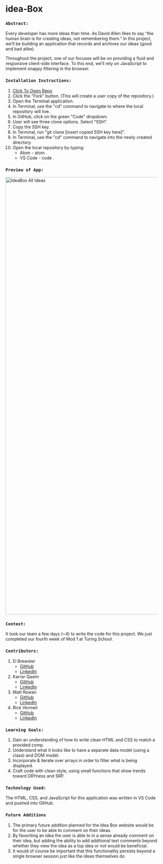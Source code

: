 # idea-Box

### `Abstract:`
[//]: <> (Briefly describe what you built and its features. What problem is the app solving? How does this application solve that problem?)
Every developer has more ideas than time. As David Allen likes to say “the human brain is for creating ideas, not remembering them.” In this project, we’ll be building an application that records and archives our ideas (good and bad alike).

Throughout the project, one of our focuses will be on providing a fluid and responsive client-side interface. To this end, we’ll rely on JavaScript to implement snappy filtering in the browser.

### `Installation Instructions:`
[//]: <> (What steps does a person have to take to get your app cloned down and running?)
1. [Click To Open Repo](https://github.com/KarrarQ/idea-Box)
2. Click the "Fork" button. (This will create a user copy of the repository.)
3. Open the Terminal application.
4. In Terminal, use the "cd" command to navigate to where the local repository will live.
5. In GitHub, click on the green "Code" dropdown.
6. User will see three clone options. Select "SSH".
7. Copy the SSH key.
8. In Terminal, run "git clone [insert copied SSH key here]".
9. In Terminal, use the "cd" command to navigate into the newly created directory.
10. Open the local repository by typing:
    * Atom - atom .
    * VS Code - code .

### `Preview of App:`
[//]: <> (Provide ONE gif or screenshot of your application - choose the "coolest" piece of functionality to show off.)
<img width="1440" alt="IdeaBox All Ideas" src="https://user-images.githubusercontent.com/110955503/200093831-22da54a7-d2db-41a2-a0b4-a86b61e7e5f3.png">

### `Context:`
[//]: <> (Give some context for the project here. How long did you have to work on it? How far into the Turing program are you?)
It took our team a few days (~4) to write the code for this project. We just completed our fourth week of Mod 1 at Turing School.

### `Contributors:`
[//]: <> (Who worked on this application? Link to their GitHubs.)
1. El Brewster
    * [GitHub](https://github.com/ElBrewster)
    * [LinkedIn](https://www.linkedin.com/in/el-brewster-9817b0255/)
2. Karrar Qasim
    * [GitHub](https://github.com/KarrarQ)
    * [LinkedIn](https://www.linkedin.com/in/karrar-qasim-b6307024b/)
3. Matt Rowan
    * [GitHub](https://github.com/MRowan121)
    * [LinkedIn](https://www.linkedin.com/in/matt-rowan-a88444129/)
4. Rick Vermeil
    * [GitHub](https://github.com/RickV85)
    * [LinkedIn](https://www.linkedin.com/in/rick-vermeil-b93581159/)

### `Learning Goals:`
[//]: <> (What were the learning goals of this project?)
1. Gain an understanding of how to write clean HTML and CSS to match a provided comp.
2. Understand what it looks like to have a separate data model (using a class) and DOM model.
3. Incorporate & iterate over arrays in order to filter what is being displayed.
4. Craft code with clean style, using small functions that show trends toward DRYness and SRP.

### `Technology Used:`
[//]: <> (What tech did you work with?)
The HTML, CSS, and JavaScript for this application was written in VS Code and pushed into GitHub. 

### `Future Additions`
1. The primary future addition planned for the Idea Box website would be for the user to be able to comment on their ideas.
2. By favoriting an idea the user is able to in a sense already comment on their idea, but adding the ability to add additional text comments beyond whether they view the idea as a top idea or not would be beneficial.
3. It would of course be important that this functionality persists beyond a single browser session just like the ideas themselves do
